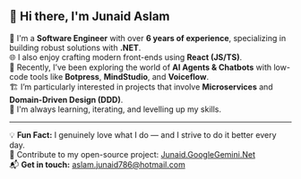 ## 👋 Hi there, I'm Junaid Aslam

🔧 I'm a **Software Engineer** with over **6 years of experience**, specializing in building robust solutions with **.NET**.  
🌐 I also enjoy crafting modern front-ends using **React (JS/TS)**.  
🤖 Recently, I’ve been exploring the world of **AI Agents & Chatbots** with low-code tools like **Botpress**, **MindStudio**, and **Voiceflow**.  
🏗️ I’m particularly interested in projects that involve **Microservices** and **Domain-Driven Design (DDD)**.  
🌱 I'm always learning, iterating, and levelling up my skills.  

---

💡 **Fun Fact:** I genuinely love what I do — and I strive to do it better every day.  
🤝 Contribute to my open-source project: [Junaid.GoogleGemini.Net](https://github.com/jaslam94/Junaid.GoogleGemini.Net)  
📬 **Get in touch:** [aslam.junaid786@hotmail.com](mailto:aslam.junaid786@hotmail.com)
